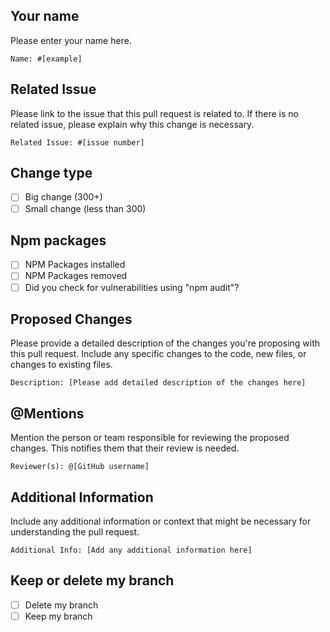 ## Your name
Please enter your name here.

`Name: #[example]`

## Related Issue
Please link to the issue that this pull request is related to. If there is no related issue, please explain why this change is necessary.

`Related Issue: #[issue number]`

## Change type
- [ ] Big change (300+)
- [ ] Small change (less than 300)

## Npm packages 
- [ ] NPM Packages installed
- [ ] NPM Packages removed
- [ ] Did you check for vulnerabilities using "npm audit"?

## Proposed Changes
Please provide a detailed description of the changes you're proposing with this pull request. Include any specific changes to the code, new files, or changes to existing files.

`Description: [Please add detailed description of the changes here]`

## @Mentions
Mention the person or team responsible for reviewing the proposed changes. This notifies them that their review is needed.

`Reviewer(s): @[GitHub username]`

## Additional Information
Include any additional information or context that might be necessary for understanding the pull request.

`Additional Info: [Add any additional information here]`

## Keep or delete my branch

- [ ] Delete my branch
- [ ] Keep my branch
